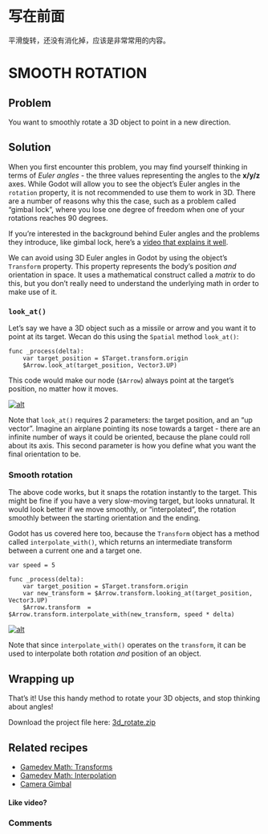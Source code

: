 # 写在前面

平滑旋转，还没有消化掉，应该是非常常用的内容。

# SMOOTH ROTATION

## Problem

You want to smoothly rotate a 3D object to point in a new direction.

## Solution

When you first encounter this problem, you may find yourself thinking in terms of *Euler angles* - the three values representing the angles to the **x/y/z** axes. While Godot will allow you to see the object’s Euler angles in the `rotation` property, it is not recommended to use them to work in 3D. There are a number of reasons why this the case, such as a problem called “gimbal lock”, where you lose one degree of freedom when one of your rotations reaches 90 degrees.

If you’re interested in the background behind Euler angles and the problems they introduce, like gimbal lock, here’s a [video that explains it well](https://www.youtube.com/watch?v=zc8b2Jo7mno).

We can avoid using 3D Euler angles in Godot by using the object’s `Transform` property. This property represents the body’s position *and* orientation in space. It uses a mathematical construct called a *matrix* to do this, but you don’t really need to understand the underlying math in order to make use of it.

### `look_at()`

Let’s say we have a 3D object such as a missile or arrow and you want it to point at its target. Wecan do this using the `Spatial` method `look_at()`:

```gdscript
func _process(delta):
    var target_position = $Target.transform.origin
    $Arrow.look_at(target_position, Vector3.UP)
```

This code would make our node (`$Arrow`) always point at the target’s position, no matter how it moves.

[![alt](https://kidscancode.org/godot_recipes/img/3d_rotate_01.gif)](https://kidscancode.org/godot_recipes/img/3d_rotate_01.gif)

Note that `look_at()` requires 2 parameters: the target position, and an “up vector”. Imagine an airplane pointing its nose towards a target - there are an infinite number of ways it could be oriented, because the plane could roll about its axis. This second parameter is how you define what you want the final orientation to be.

### Smooth rotation

The above code works, but it snaps the rotation instantly to the target. This might be fine if you have a very slow-moving target, but looks unnatural. It would look better if we move smoothly, or “interpolated”, the rotation smoothly between the starting orientation and the ending.

Godot has us covered here too, because the `Transform` object has a method called `interpolate_with()`, which returns an intermediate transform between a current one and a target one.

```gdscript
var speed = 5

func _process(delta):
    var target_position = $Target.transform.origin
    var new_transform = $Arrow.transform.looking_at(target_position, Vector3.UP)
    $Arrow.transform  = $Arrow.transform.interpolate_with(new_transform, speed * delta)
```

[![alt](https://kidscancode.org/godot_recipes/img/3d_rotate_02.gif)](https://kidscancode.org/godot_recipes/img/3d_rotate_02.gif)

Note that since `interpolate_with()` operates on the `transform`, it can be used to interpolate both rotation *and* position of an object.

## Wrapping up

That’s it! Use this handy method to rotate your 3D objects, and stop thinking about angles!

Download the project file here: [3d_rotate.zip](https://kidscancode.org/godot_recipes/files/3d_rotate.zip)

## Related recipes

- [Gamedev Math: Transforms](https://kidscancode.org/godot_recipes/math/transforms/)
- [Gamedev Math: Interpolation](https://kidscancode.org/godot_recipes/math/interpolation/)
- [Camera Gimbal](https://kidscancode.org/godot_recipes/3d/camera_gimbal/)

#### Like video?

### Comments
